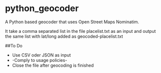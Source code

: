 python_geocoder
===============

A Python based geocoder that uses Open Street Maps Nominatim.

It take a comma separated list in the file placelist.txt as an input and output the same list with lat/long added as geocoded-placelist.txt

##To Do
* Use CSV oder JSON as input
* -Comply to usage policies-
* Close the file after geocoding is finished
